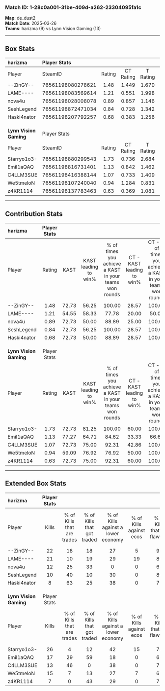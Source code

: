 ### Match ID: 1-28c0a001-31be-409d-a262-23304095fa1c  
**Map**: de_dust2  
**Match Date**: 2025-03-26  
**Teams**: harizma (9) vs Lynn Vision Gaming (13)  

---  

## Box Stats  

| **harizma**            | Player Stats      |        |           |          |       |       |       |         |        |      |     |
| :- | :- | :-: | :-: | :-: | :-: | :-: | :-: | :-: | :-: | :-: | :-: |
| Player                 | SteamID           | Rating | CT Rating | T Rating | KAST  |  ADR  | Kills | Assists | Deaths | K/D  | HS% |
| --ZinGY--              | 76561198080278621 |  1.48  |   1.449   |  1.670   | 72.73 | 111.4 |  22   |    6    |   15   | 1.47 | 50  |
| LAME----               | 76561198083569614 |  1.21  |   0.551   |  1.998   | 54.55 | 85.5  |  21   |    3    |   15   | 1.40 | 42  |
| nova4u                 | 76561198028008078 |  0.89  |   0.857   |  1.146   | 72.73 | 67.8  |  12   |    5    |   17   | 0.71 | 41  |
| SeshLegend             | 76561198872471034 |  0.84  |   0.728   |  1.342   | 72.73 | 60.2  |  10   |    5    |   15   | 0.67 | 60  |
| Haski4nator            | 76561198207792257 |  0.68  |   0.383   |  1.256   | 72.73 | 43.7  |   8   |    5    |   16   | 0.50 | 50  |
|                        |                   |        |           |          |       |       |       |         |        |      |     |
|                        |                   |        |           |          |       |       |       |         |        |      |     |
|                        |                   |        |           |          |       |       |       |         |        |      |     |
| **Lynn Vision Gaming** | Player Stats      |        |           |          |       |       |       |         |        |      |     |
| Player                 | SteamID           | Rating | CT Rating | T Rating | KAST  |  ADR  | Kills | Assists | Deaths | K/D  | HS% |
| Starryo1o3-            | 76561198880299543 |  1.73  |   0.736   |  2.684   | 72.73 | 126.2 |  26   |    5    |   13   | 2.00 | 65  |
| Emil1aQAQ              | 76561198816731401 |  1.13  |   0.842   |  1.462   | 77.27 | 71.1  |  17   |    5    |   17   | 1.00 | 58  |
| C4LLM3SUE              | 76561198416388144 |  1.07  |   0.733   |  1.409   | 72.73 | 69.6  |  13   |    7    |   12   | 1.08 | 61  |
| We5tmeloN              | 76561198107240040 |  0.94  |   1.284   |  0.831   | 59.09 | 71.9  |  15   |    3    |   16   | 0.94 | 66  |
| z4KR1114               | 76561198137783463 |  0.63  |   0.369   |  1.081   | 72.73 | 34.1  |   7   |    4    |   15   | 0.47 | 28  |
---  

## Contribution Stats  

| **harizma**            | Player Stats |       |                      |                                                        |                           |                                                             |                          |                                                            |
| :- | :-: | :-: | :-: | :-: | :-: | :-: | :-: | :-: |
| Player                 |    Rating    | KAST  | KAST leading to win% | % of times you achieve a KAST in your teams won rounds | CT - KAST leading to win% | CT - % of times you achieve a KAST in your teams won rounds | T - KAST leading to win% | T - % of times you achieve a KAST in your teams won rounds |
| --ZinGY--              |     1.48     | 72.73 |        56.25         |                         100.00                         |           28.57           |                           100.00                            |          77.78           |                           100.00                           |
| LAME----               |     1.21     | 54.55 |        58.33         |                         77.78                          |           20.00           |                            50.00                            |          85.71           |                           85.71                            |
| nova4u                 |     0.89     | 72.73 |        50.00         |                         88.89                          |           25.00           |                           100.00                            |          75.00           |                           85.71                            |
| SeshLegend             |     0.84     | 72.73 |        56.25         |                         100.00                         |           28.57           |                           100.00                            |          77.78           |                           100.00                           |
| Haski4nator            |     0.68     | 72.73 |        50.00         |                         88.89                          |           28.57           |                           100.00                            |          66.67           |                           85.71                            |
|                        |              |       |                      |                                                        |                           |                                                             |                          |                                                            |
|                        |              |       |                      |                                                        |                           |                                                             |                          |                                                            |
|                        |              |       |                      |                                                        |                           |                                                             |                          |                                                            |
| **Lynn Vision Gaming** | Player Stats |       |                      |                                                        |                           |                                                             |                          |                                                            |
| Player                 |    Rating    | KAST  | KAST leading to win% | % of times you achieve a KAST in your teams won rounds | CT - KAST leading to win% | CT - % of times you achieve a KAST in your teams won rounds | T - KAST leading to win% | T - % of times you achieve a KAST in your teams won rounds |
| Starryo1o3-            |     1.73     | 72.73 |        81.25         |                         100.00                         |           60.00           |                           100.00                            |          90.91           |                           100.00                           |
| Emil1aQAQ              |     1.13     | 77.27 |        64.71         |                         84.62                          |           33.33           |                            66.67                            |          81.82           |                           90.00                            |
| C4LLM3SUE              |     1.07     | 72.73 |        75.00         |                         92.31                          |           42.86           |                           100.00                            |          100.00          |                           90.00                            |
| We5tmeloN              |     0.94     | 59.09 |        76.92         |                         76.92                          |           50.00           |                           100.00                            |          100.00          |                           70.00                            |
| z4KR1114               |     0.63     | 72.73 |        75.00         |                         92.31                          |           60.00           |                           100.00                            |          81.82           |                           90.00                            |
---  

## Extended Box Stats  

| **harizma**            | Player Stats |                            |                            |                                    |                         |                              |                                 |        |                             |                                     |                          |                               |                            |
| :- | :-: | :-: | :-: | :-: | :-: | :-: | :-: | :-: | :-: | :-: | :-: | :-: | :-: |
| Player                 |    Kills     | % of Kills that are trades | % of Kills that got traded | % of Kills against a lower economy | % of Kills against ecos | % of Kills that are flawless | % of Kills that are close duels | Deaths | % of Deaths that get traded | % of Deaths against a lower economy | % of Deaths against ecos | % of Deaths that are flawless | % of Deaths that are close |
| --ZinGY--              |      22      |             18             |             18             |                 27                 |            5            |              91              |                0                |   15   |             20              |                 27                  |            7             |              73               |             0              |
| LAME----               |      21      |             10             |             19             |                 29                 |           19            |              86              |                0                |   15   |              0              |                 20                  |            0             |              80               |             13             |
| nova4u                 |      12      |             25             |             33             |                 0                  |            0            |              67              |               17                |   17   |             24              |                 24                  |            6             |              59               |             6              |
| SeshLegend             |      10      |             40             |             10             |                 30                 |            0            |              80              |                0                |   15   |             47              |                 13                  |            0             |              67               |             13             |
| Haski4nator            |      8       |             63             |             25             |                 38                 |            0            |              75              |               25                |   16   |             25              |                 25                  |            6             |              75               |             6              |
|                        |              |                            |                            |                                    |                         |                              |                                 |        |                             |                                     |                          |                               |                            |
|                        |              |                            |                            |                                    |                         |                              |                                 |        |                             |                                     |                          |                               |                            |
|                        |              |                            |                            |                                    |                         |                              |                                 |        |                             |                                     |                          |                               |                            |
| **Lynn Vision Gaming** | Player Stats |                            |                            |                                    |                         |                              |                                 |        |                             |                                     |                          |                               |                            |
| Player                 |    Kills     | % of Kills that are trades | % of Kills that got traded | % of Kills against a lower economy | % of Kills against ecos | % of Kills that are flawless | % of Kills that are close duels | Deaths | % of Deaths that get traded | % of Deaths against a lower economy | % of Deaths against ecos | % of Deaths that are flawless | % of Deaths that are close |
| Starryo1o3-            |      26      |             4              |             12             |                 42                 |           15            |              73              |                4                |   13   |             23              |                 23                  |            0             |              85               |             8              |
| Emil1aQAQ              |      17      |             29             |             59             |                 18                 |            0            |              65              |               12                |   17   |             12              |                 12                  |            0             |              76               |             6              |
| C4LLM3SUE              |      13      |             46             |             0              |                 38                 |            0            |              77              |                8                |   12   |              8              |                 17                  |            0             |              83               |             0              |
| We5tmeloN              |      15      |             7              |             13             |                 27                 |            7            |              67              |                7                |   16   |             25              |                 19                  |            0             |              81               |             6              |
| z4KR1114               |      7       |             0              |             43             |                 29                 |            0            |              71              |               14                |   15   |             33              |                 20                  |            7             |              87               |             7              |
